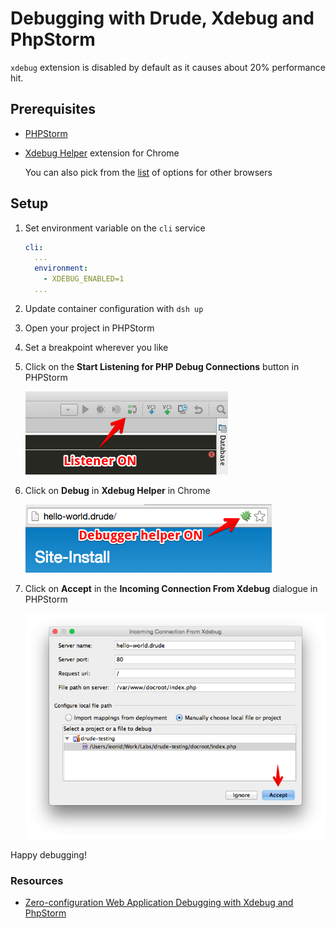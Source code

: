 # Debugging with Drude, Xdebug and PhpStorm

`xdebug` extension is disabled by default as it causes about 20% performance hit.

## Prerequisites

- [PHPStorm](https://www.jetbrains.com/phpstorm/)
- [Xdebug Helper](https://chrome.google.com/extensions/detail/eadndfjplgieldjbigjakmdgkmoaaaoc) extension for Chrome

    You can also pick from the [list](https://confluence.jetbrains.com/display/PhpStorm/Browser+Debugging+Extensions) of options for other browsers

## Setup

1. Set environment variable on the `cli` service

    ```yml
    cli:
      ...
      environment:
        - XDEBUG_ENABLED=1
      ...
    ```
1. Update container configuration with `dsh up`
1. Open your project in PHPStorm
1. Set a breakpoint wherever you like
1. Click on the **Start Listening for PHP Debug Connections** button in PHPStorm

    <img src="img/xdebug-toggle-listener.png" />

1. Click on **Debug** in **Xdebug Helper** in Chrome

    <img src="img/xdebug-toggle-debugger.png" />

1. Click on **Accept** in the **Incoming Connection From Xdebug** dialogue in PHPStorm

    <img src="img/xdebug-mapping.png" />

Happy debugging!

### Resources

- [Zero-configuration Web Application Debugging with Xdebug and PhpStorm](https://confluence.jetbrains.com/display/PhpStorm/Zero-configuration+Web+Application+Debugging+with+Xdebug+and+PhpStorm)
